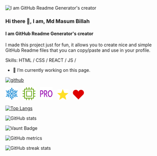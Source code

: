 ![I am GitHub Readme Generator's creator](https://scontent.fcgp6-1.fna.fbcdn.net/v/t39.30808-6/438240486_7760610520617198_2139042175056766177_n.jpg?_nc_cat=110&ccb=1-7&_nc_sid=5f2048&_nc_eui2=AeE1NG7wVJtm4TgfudevDPYT31iESvBpNdzfWIRK8Gk13Nncbs2_L7qpgSXFSH6F2P152z1fsLi08XiA41hxgdTP&_nc_ohc=DywfjRqh8CsQ7kNvgG-7Pzp&_nc_ht=scontent.fcgp6-1.fna&oh=00_AfBT1YNbVM_pM8OJ535OwgvRfGHJWq0nI0uifTbUXekZ0w&oe=66426D87)

### Hi there 👋, I am, Md Masum Billah
#### I am GitHub Readme Generator's creator
I made this project just for fun, it allows you to create nice and simple GitHub Readme files that you can copy/paste and use in your profile.

Skills: HTML / CSS /  REACT / JS / 

- 🔭 I’m currently working on this page. 


[<img src='https://cdn.jsdelivr.net/npm/simple-icons@3.0.1/icons/github.svg' alt='github' height='40'>](https://github.com/masumjs)  

<a href='https://archiveprogram.github.com/'><img src='https://raw.githubusercontent.com/acervenky/animated-github-badges/master/assets/acbadge.gif' width='40' height='40'></a> <a href='https://docs.github.com/en/developers'><img src='https://raw.githubusercontent.com/acervenky/animated-github-badges/master/assets/devbadge.gif' width='40' height='40'></a> <a href='https://github.com/pricing'><img src='https://raw.githubusercontent.com/acervenky/animated-github-badges/master/assets/pro.gif' width='40' height='40'></a> <a href='https://stars.github.com/'><img src='https://raw.githubusercontent.com/acervenky/animated-github-badges/master/assets/starbadge.gif' width='35' height='35'></a> <a href='https://docs.github.com/en/github/supporting-the-open-source-community-with-github-sponsors'><img src='https://raw.githubusercontent.com/acervenky/animated-github-badges/master/assets/sponsorbadge.gif' width='35' height='35'></a> 

[![Top Langs](https://github-readme-stats.vercel.app/api/top-langs/?username=masumjs)](https://github.com/anuraghazra/github-readme-stats)

![GitHub stats](https://github-readme-stats.vercel.app/api?username=masumjs&show_icons=true&count_private=true)  

![Vaunt Badge](https://api.vaunt.dev/v1/github/entities/masumjs/contributions?format=svg&private=true)  

![GitHub metrics](https://metrics.lecoq.io/masumjs)  

![GitHub streak stats](https://streak-stats.demolab.com/?user=masumjs)  

